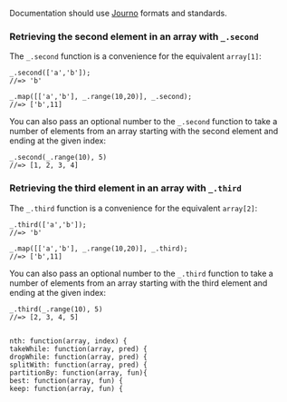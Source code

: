 Documentation should use [Journo](https://github.com/jashkenas/journo) formats and standards.

### Retrieving the second element in an array with `_.second`

The `_.second` function is a convenience for the equivalent `array[1]`:

    _.second(['a','b']);
    //=> 'b'
    
    _.map([['a','b'], _.range(10,20)], _.second);
    //=> ['b',11]

You can also pass an optional number to the `_.second` function to take a number of elements from an array starting with the second element and ending at the given index:

    _.second(_.range(10), 5)
	//=> [1, 2, 3, 4]

### Retrieving the third element in an array with `_.third`

The `_.third` function is a convenience for the equivalent `array[2]`:

    _.third(['a','b']);
    //=> 'b'
    
    _.map([['a','b'], _.range(10,20)], _.third);
    //=> ['b',11]

You can also pass an optional number to the `_.third` function to take a number of elements from an array starting with the third element and ending at the given index:

    _.third(_.range(10), 5)
	//=> [2, 3, 4, 5]


    nth: function(array, index) {
    takeWhile: function(array, pred) {
    dropWhile: function(array, pred) {
    splitWith: function(array, pred) {
    partitionBy: function(array, fun){
    best: function(array, fun) {
    keep: function(array, fun) {
